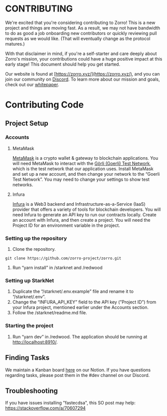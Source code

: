 # CONTRIBUTING

We're excited that you're considering contributing to Zorro! This is a new project and things are moving fast. As a result, we may not have bandwidth to do as good a job onboarding new contributors or quickly reviewing pull requests as we would like. (That will eventually change as the protocol matures.)

With that disclaimer in mind, if you're a self-starter and care deeply about Zorro's mission, your contributions could have a huge positive impact at this early stage! This document should help you get started.

Our website is found at [https://zorro.xyz/](https://zorro.xyz/), and you can join our community on [Discord](https://discord.gg/Caj283PtN4). To learn more about our mission and goals, check out our [whitepaper](https://hackmd.io/@zorro-project/zorro-whitepaper).

# Contributing Code

## Project Setup

### Accounts

1. MetaMask

    [MetaMask](https://metamask.io/index.html) is a crypto wallet & gateway to blockchain applications. You will need MetaMask to interact with the [Görli (Goerli) Test Network](https://goerli.net/), which is the test network that our application uses. Install MetaMask and set up a new account, and then change your network to the “Goerli Test Network”. You may need to change your settings to show test networks.

2. Infura

    [Infura](https://infura.io/) is a Web3 backend and Infrastructure-as-a-Service (IaaS) provider that offers a variety of tools for blockchain developers. You will need Infura to generate an API key to run our contracts locally. Create an account with Infura, and then create a project. You will need the Project ID for an environment variable in the project.

### Setting up the repository

1. Clone the repository.

```
git clone https://github.com/zorro-project/zorro.git
```

1. Run “yarn install” in /starknet and /redwood

### Setting up StarkNet

1. Duplicate the “/starknet/.env.example” file and rename it to “/starknet/.env”.
2. Change the “INFURA_API_KEY” field to the API key (”Project ID”) from your Infura project, mentioned earlier under the Accounts section.
3. Follow the /starknet/readme.md file.

### Starting the project

1. Run “yarn dev” in /redwood. The application should be running at [http://localhost:8910/](http://localhost:8910/).


## Finding Tasks

We maintain a Kanban board [here](https://www.notion.so/28e2b02ecf064dfe9162db3360ec6643) on our Notion. If you have questions regarding tasks, please post them in the #dev channel on our Discord.

## Troubleshooting

If you have issues installing "fastecdsa", this SO post may help: https://stackoverflow.com/a/70607294
